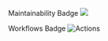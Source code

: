 Maintainability Badge
<a href="https://codeclimate.com/github/codeclimate/codeclimate/maintainability"><img src="https://api.codeclimate.com/v1/badges/a99a88d28ad37a79dbf6/maintainability" /></a>

Workflows Badge
![Actions](https://github.com/AnryZZ/frontend-project-lvl1/blob/master/.github/workflows/my-eslint.yml/badge.svg)

